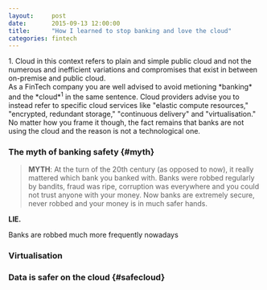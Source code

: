 ```yaml
---
layout: 	post
date: 		2015-09-13 12:00:00
title:		"How I learned to stop banking and love the cloud"
categories: fintech
---
```


<aside>
<num>1.</num> Cloud in this context refers to plain and simple public cloud and not the numerous and inefficient variations and compromises that exist in between on-premise and public cloud.
</aside>
As a FinTech company you are well advised to avoid metioning *banking* and the *cloud*<sup>1</sup> in the same sentence. Cloud providers advise you to instead refer to specific cloud services like "elastic compute resources," "encrypted, redundant storage," "continuous delivery" and "virtualisation." No matter how you frame it though, the fact remains that banks are not using the cloud and the reason is not a technological one. 

### The myth of banking safety {#myth}

> **MYTH**: At the turn of the 20th century (as opposed to now), it really mattered which bank you banked with. Banks were robbed regularly by bandits, fraud was ripe, corruption was everywhere and you could not trust anyone with your money. Now banks are extremely secure, never robbed and your money is in much safer hands.

**LIE.**

Banks are robbed much more frequently nowadays

### Virtualisation 


### Data is safer on the cloud  {#safecloud}
